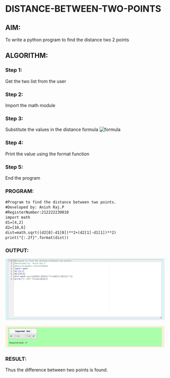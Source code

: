 # DISTANCE-BETWEEN-TWO-POINTS

## AIM:
To write a python program to find the distance two 2 points
## ALGORITHM:
### Step 1: 
Get the two list from the user
### Step 2: 
Import the math module
### Step 3: 
Substitute the values in the distance formula  ![formula](/formula.jpg)
### Step 4: 
Print the value using the format function
### Step 5: 
End the program
### PROGRAM:
```
#Program to find the distance between two points.
#Developed by: Anish Raj.P
#RegisterNumber:212222230010
import math
d1=[4,2]
d2=[10,6]
dist=math.sqrt((d2[0]-d1[0])**2+(d2[1]-d1[1])**2)
print("{:.2f}".format(dist))
```
  
### OUTPUT:
![Output](1.png)

![Output](2.png)


### RESULT:
Thus the difference between two points is found.
